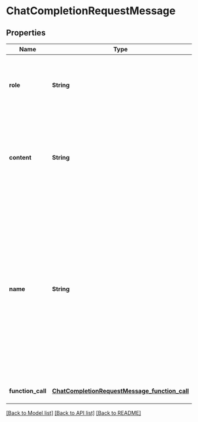 # ChatCompletionRequestMessage
## Properties

| Name | Type | Description | Notes |
|------------ | ------------- | ------------- | -------------|
| **role** | **String** | The role of the messages author. One of &#x60;system&#x60;, &#x60;user&#x60;, &#x60;assistant&#x60;, or &#x60;function&#x60;. | [default to null] |
| **content** | **String** | The contents of the message. &#x60;content&#x60; is required for all messages except assistant messages with function calls. | [optional] [default to null] |
| **name** | **String** | The name of the author of this message. &#x60;name&#x60; is required if role is &#x60;function&#x60;, and it should be the name of the function whose response is in the &#x60;content&#x60;. May contain a-z, A-Z, 0-9, and underscores, with a maximum length of 64 characters. | [optional] [default to null] |
| **function\_call** | [**ChatCompletionRequestMessage_function_call**](ChatCompletionRequestMessage_function_call.md) |  | [optional] [default to null] |

[[Back to Model list]](../README.md#documentation-for-models) [[Back to API list]](../README.md#documentation-for-api-endpoints) [[Back to README]](../README.md)

